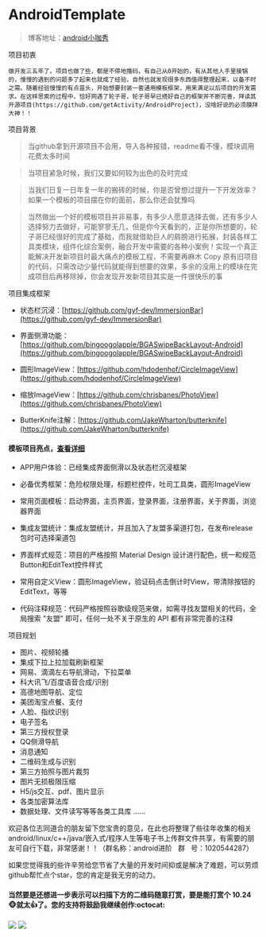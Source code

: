 ﻿# AndroidTemplate


> 博客地址：[android小咖秀](https://blog.csdn.net/P876643136)

项目初衷

    做开发三五年了。项目也做了些，都是不停地撸码，有自己从0开始的，有从其他人手里接锅的，慢慢的遇到的问题多了起来也就成了经验，自然也就发现很多东西值得整理起来，以备不时之需。随着经验慢慢的有点苗头，开始想要封装一套通用模板框架，用来满足以后项目的开发需求。在这样思索的过程中，恰好网遇了轮子哥，轮子哥早已搭好自己的框架并不断完善，拜读其开源项目(https://github.com/getActivity/AndroidProject)，没啥好说的必须膜拜大神！！

项目背景

> 当github拿到开源项目不会用，导入各种报错，readme看不懂，模块调用花费太多时间

> 当项目紧急时候，我们又要如何较为出色的及时完成

> 当我们日复一日年复一年的搬砖的时候，你是否曾想过提升一下开发效率？如果一个模板的项目摆在你的面前，那么你还会犹豫吗

> 当然做出一个好的模板项目并非易事，有多少人愿意选择去做，还有多少人选择努力去做好，可能寥寥无几，但是你今天看到的，正是你所想要的，轮子哥已经很好的完成了基础，而我就借助巨人的肩膀进行拓展，封装各样工具类模块，组件化综合案例，融合开发中需要的各种小案例！实现一个真正能解决开发新项目时最大痛点的模板工程，不需要再麻木 Copy 原有旧项目的代码，只需改动少量代码就能得到想要的效果，多余的没用上的模块在完成项目后再移除掉，你会发现开发新项目其实是一件很快乐的事


项目集成框架

* 状态栏沉浸：[https://github.com/gyf-dev/ImmersionBar](https://github.com/gyf-dev/ImmersionBar)

* 界面侧滑功能：[https://github.com/bingoogolapple/BGASwipeBackLayout-Android](https://github.com/bingoogolapple/BGASwipeBackLayout-Android)

* 圆形ImageView：[https://github.com/hdodenhof/CircleImageView](https://github.com/hdodenhof/CircleImageView)

* 缩放ImageView：[https://github.com/chrisbanes/PhotoView](https://github.com/chrisbanes/PhotoView)

* ButterKnife注解：[https://github.com/JakeWharton/butterknife](https://github.com/JakeWharton/butterknife)

#### 模板项目亮点，[查看详细](ProjectDetails.md)

* APP用户体验：已经集成界面侧滑以及状态栏沉浸框架

* 必备优秀框架：危险权限处理，标题栏控件，吐司工具类，圆形ImageView

* 常用页面模板：启动界面，主页界面，登录界面，注册界面，关于界面，浏览器界面

* 集成友盟统计：集成友盟统计，并且加入了友盟多渠道打包，在发布release包时可选择渠道包

* 界面样式规范：项目的严格按照 Material Design 设计进行配色，统一和规范Button和EditText控件样式

* 常用自定义View：圆形ImageView，验证码点击倒计时View，带清除按钮的EditText，等等

* 代码注释规范：代码严格按照谷歌级规范来做，如需寻找友盟相关的代码，全局搜索 "友盟" 即可，任何一处不关于原生的 API 都有非常完善的注释

项目规划

* 图片、视频轮播
* 集成下拉上拉加载刷新框架
* 网易、滴滴左右导航滑动，下拉菜单
* 科大讯飞/百度语音合成/识别
* 高德地图导航、定位
* 美团淘宝点餐、支付
* 人脸、指纹识别
* 电子签名
* 第三方授权登录
* QQ侧滑导航
* 消息通知
* 二维码生成与识别
* 第三方拍照与图片裁剪
* 图片无损极限压缩
* H5/js交互、pdf、图片显示
* 各类加密算法库
* 数据处理、文件读写等等各类工具库
……

欢迎各位志同道合的朋友留下您宝贵的意见，在此也将整理了些往年收集的相关android/linux/c++/java/嵌入式/程序人生等电子书上传群文件共享，有需要的朋友可自行下载，非常感谢！！（群名称：android进阶   群   号：1020544287）

如果您觉得我的些许辛劳给您节省了大量的开发时间抑或是解决了难题，可以劳烦github帮忙点个star，您的肯定是我无穷的动力。

#### 当然要是还想进一步表示可以扫描下方的二维码随意打赏，要是能打赏个 10.24 :monkey_face:就太:thumbsup:了。您的支持将鼓励我继续创作:octocat:

![](AndroidTemplate/picture/pay_ali.png) ![](AndroidTemplate/picture/pay_wechat.png)
